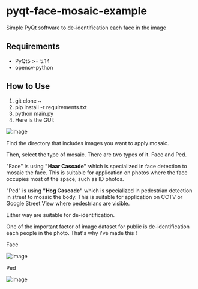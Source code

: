 # pyqt-face-mosaic-example
Simple PyQt software to de-identification each face in the image

## Requirements
* PyQt5 >= 5.14
* opencv-python

## How to Use
1. git clone ~
2. pip install -r requirements.txt
3. python main.py
4. Here is the GUI:

![image](https://github.com/yjg30737/pyqt-face-mosaic-example/assets/55078043/8b90d5a4-b308-45de-96df-70d4dd9f04b9)

Find the directory that includes images you want to apply mosaic.

Then, select the type of mosaic. There are two types of it. Face and Ped.

"Face" is using **"Haar Cascade"** which is specialized in face detection to mosaic the face. This is suitable for application on photos where the face occupies most of the space, such as ID photos.

"Ped" is using **"Hog Cascade"** which is specialized in pedestrian detection in street to mosaic the body. This is suitable for application on CCTV or Google Street View where pedestrians are visible.

Either way are suitable for de-identification.

One of the important factor of image dataset for public is de-identification each people in the photo. That's why i've made this !

Face

![image](https://github.com/yjg30737/pyqt-face-mosaic-example/assets/55078043/2a13912d-40d0-42f0-a6bc-603bbd3ae77f)

Ped

![image](https://github.com/yjg30737/pyqt-face-mosaic-example/assets/55078043/cb74dd29-1681-402e-a85f-35eabaee9f3e)

